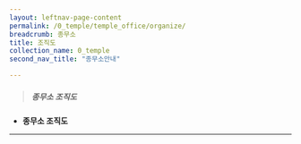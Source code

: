 ```yaml
---
layout: leftnav-page-content
permalink: /0_temple/temple_office/organize/
breadcrumb: 종무소
title: 조직도
collection_name: 0_temple
second_nav_title: "종무소안내"

---
```


> ##### **종무소 조직도**

* **종무소 조직도**
---


